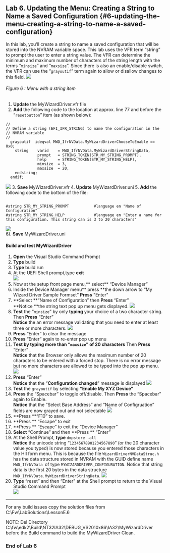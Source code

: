 <!--- @file
 file

Copyright (c) 2018, Intel Corporation. All rights reserved.<BR>

Redistribution and use in source (original document form) and 'compiled'
forms (converted to PDF, epub, HTML and other formats) with or without
modification, are permitted provided that the following conditions are met:

1) Redistributions of source code (original document form) must retain the
above copyright notice, this list of conditions and the following
disclaimer as the first lines of this file unmodified.

2) Redistributions in compiled form (transformed to other DTDs, converted to
PDF, epub, HTML and other formats) must reproduce the above copyright
notice, this list of conditions and the following disclaimer in the
documentation and/or other materials provided with the distribution.

THIS DOCUMENTATION IS PROVIDED BY TIANOCORE PROJECT "AS IS" AND ANY EXPRESS OR
IMPLIED WARRANTIES, INCLUDING, BUT NOT LIMITED TO, THE IMPLIED WARRANTIES OF
MERCHANTABILITY AND FITNESS FOR A PARTICULAR PURPOSE ARE DISCLAIMED. IN NO
EVENT SHALL TIANOCORE PROJECT BE LIABLE FOR ANY DIRECT, INDIRECT, INCIDENTAL,
SPECIAL, EXEMPLARY, OR CONSEQUENTIAL DAMAGES (INCLUDING, BUT NOT LIMITED TO,
PROCUREMENT OF SUBSTITUTE GOODS OR SERVICES; LOSS OF USE, DATA, OR PROFITS;
OR BUSINESS INTERRUPTION) HOWEVER CAUSED AND ON ANY THEORY OF LIABILITY,
WHETHER IN CONTRACT, STRICT LIABILITY, OR TORT (INCLUDING NEGLIGENCE OR
OTHERWISE) ARISING IN ANY WAY OUT OF THE USE OF THIS DOCUMENTATION, EVEN IF
ADVISED OF THE POSSIBILITY OF SUCH DAMAGE.

-->
## Lab 6\. Updating the Menu: Creating a String to Name a Saved Configuration {#6-updating-the-menu-creating-a-string-to-name-a-saved-configuration}

In this lab, you’ll create a string to name a saved configuration that will be stored into the NVRAM variable space. This lab uses the VFR term “string” to prompt the user to enter a string value. The VFR can determine the minimum and maximum number of characters of the string length with the terms “`minsize`” and “`maxsize`”. Since there is also an enable/disable switch, the VFR can use the “`grayoutif`” term again to allow or disallow changes to this field.
![](/media/image59.png)
###### Figure 6 : Menu with a string item

1.  **Update** the MyWizardDriver.vfr file 
2.  **Add** the following code to the location at approx. line 77 and before the “`resetbutton`” item (as shown below): 
```
//
// Define a string (EFI_IFR_STRING) to name the configuration in the 
// NVRAM variable
//
  grayoutif  ideqval MWD_IfrNVData.MyWizardDriverChooseToEnable == 0x0;
    string    varid    = MWD_IfrNVData.MyWizardDriverStringData,
              prompt   = STRING_TOKEN(STR_MY_STRING_PROMPT),
              help     = STRING_TOKEN(STR_MY_STRING_HELP),
              minsize  = 3,
              maxsize  = 20,
    endstring;
  endif;
```
![](/media/image60.png)
3. **Save** MyWizardDriver.vfr 
4. **Update** MyWizardDriver.uni 
5. **Add** the following code to the bottom of the file: <br>

```

#string STR_MY_STRING_PROMPT           #language en "Name of Configuration"
#string STR_MY_STRING_HELP             #language en "Enter a name for this configuration. This string can is 3 to 20 characters"

```
![](/media/image61.png)<br>
6). **Save** MyWizardDriver.uni 

#### Build and test MyWizardDriver

1. **Open** the Visual Studio Command Prompt
2. **Type** build
3. **Type** build run
4. At the UEFI Shell prompt,type **exit**<br>
![](/media/image46.png)
5. Now at the setup front page menu,** select** “Device Manager”
6. Inside the Device Manager menu** press **the down arrow to “My Wizard Driver Sample Formset” **Press** "Enter"
7. **Select **“Name of Configuration” then **Press** “Enter” <br>
**Notice **the string text pop up menu gets displayed.
![](/media/image62.png)
8. **Test** the “`minsize`” by only **typing** your choice of a two character string. Then **Press** “Enter” <br>
**Notice** the an error message validating that you need to enter at least three or more characters. 
![](/media/image63.png)
9. **Press** “Enter” to clear the message 
10. **Press** “Enter” again to re-enter pop up menu 
11. **Test **by** typing **more than “`maxsize`” of 20 characters**** Then  **Press** “Enter” . <br>
**Notice** that the Browser only allows the maximum number of 20 characters to be entered with a forced stop. There is no error message but no more characters are allowed to be typed into the pop up menu.
![](/media/image64.png)
12. **Press** “Enter” <br>
**Notice** that the “**Configuration changed**” message is displayed
![](/media/image65.png) 
13.  **Test** the `grayoutif` by selecting **“Enable My XYZ Device”** 
14. **Press** the “Spacebar” to toggle off/disable.  Then **Press** the “Spacebar” again to Enable. <br>
**Notice** that the “Select Base Address”  and “Name of Configruation” fields are  now grayed out and not selectable 
![](/media/image66.png)
15. **Press **“F10” to save.
16. **Press ** “Escape” to exit
17. **Press ** “Escape” to exit the “Device Manager”
18.  **Select** “Continue”  and then **Press ** “Enter”
19.  At the Shell Prompt, **type** `dmpstore -all` <br>
**Notice** the unicode string “`12345678901234567890`” (or the 20 character value you typed) is now stored 
because you entered those characters in the HII form menu.  This is because the file `WizardDriverNVDataStruc.h` has the data structure stored in NVRAM with the GUID define name `MWD_IfrNVData `of type `MYWIZARDDRIVER_CONFIGURATION`.  Notice that string data is the first 20 bytes in the data structure `MWD_IfrNVData.MyWizardDriverStringData`.
![](/assets/image65_66.JPG)
20. **Type** “reset” and then “Enter" at the Shell prompt to return to the Visual Studio Command Prompt<br>
![](/media/image25.png)

---

For any build issues copy the solution files from C:\Fw\LabSolutions\LessonE.6

NOTE: Del Directory C:\fw\edk2\Build\NT32IA32\DEBUG_VS2010x86\IA32\MyWizardDriver before the Build command to build the MyWizardDriver Clean.

### End of Lab 6